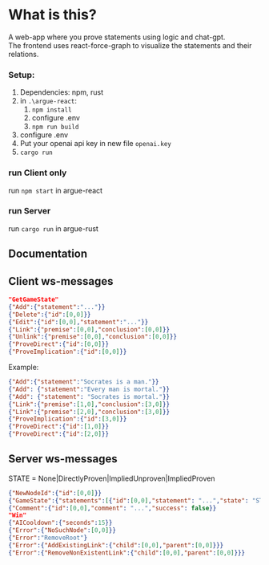 # What is this?
A web-app where you prove statements using logic and chat-gpt.\
The frontend uses react-force-graph to visualize the statements and their relations.

### Setup:
1. Dependencies: npm, rust
2. in `.\argue-react`:
   1. `npm install`
   2. configure .env
   3. `npm run build`
3. configure .env
4. Put your openai api key in new file `openai.key`
5. `cargo run`

### run Client only
run `npm start` in argue-react

### run Server
run `cargo run` in argue-rust


## Documentation

## Client ws-messages
```json
"GetGameState"
{"Add":{"statement":"..."}}
{"Delete":{"id":[0,0]}}
{"Edit":{"id":[0,0],"statement":"..."}}
{"Link":{"premise":[0,0],"conclusion":[0,0]}}
{"Unlink":{"premise":[0,0],"conclusion":[0,0]}}
{"ProveDirect":{"id":[0,0]}}
{"ProveImplication":{"id":[0,0]}}
```

Example:
```json
{"Add":{"statement":"Socrates is a man."}}
{"Add": {"statement":"Every man is mortal."}}
{"Add": {"statement": "Socrates is mortal."}}
{"Link":{"premise":[1,0],"conclusion":[3,0]}}
{"Link":{"premise":[2,0],"conclusion":[3,0]}}
{"ProveImplication":{"id":[3,0]}}
{"ProveDirect":{"id":[1,0]}}
{"ProveDirect":{"id":[2,0]}}
```

## Server ws-messages
STATE = None|DirectlyProven|ImpliedUnproven|ImpliedProven

```json
{"NewNodeId":{"id":[0,0]}}
{"GameState":{"statements":[{"id":[0,0],"statement": "...","state": "STATE","parents":[[0,0]],"children": [[0,0]],},]}, "root": [0,0]}
{"Comment":{"id":[0,0],"comment": "...","success": false}}
"Win"
{"AICooldown":{"seconds":15}}
{"Error":{"NoSuchNode":[0,0]}}
{"Error":"RemoveRoot"}
{"Error":{"AddExistingLink":{"child":[0,0],"parent":[0,0]}}}
{"Error":{"RemoveNonExistentLink":{"child":[0,0],"parent":[0,0]}}}
```
